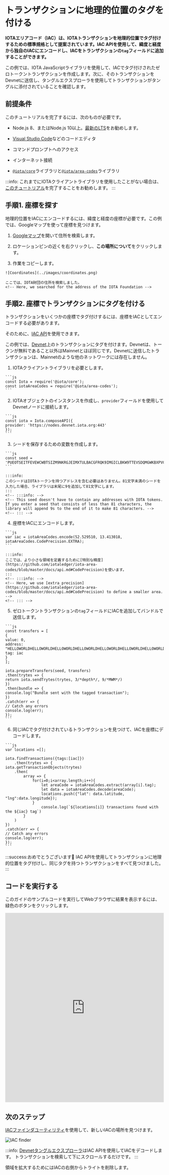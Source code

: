 # トランザクションに地理的位置のタグを付ける
<!-- # Tag a transaction with a geo-location -->

**IOTAエリアコード（IAC）は、IOTAトランザクションを地理的位置でタグ付けするための標準規格として提案されています。IAC APIを使用して、緯度と経度から独自のIACにエンコードし、IACをトランザクションの`tag`フィールドに追加することができます。**
<!-- **IOTA area codes (IAC) are a proposed standard for tagging IOTA transactions with a geo-location, which allows you to be filter them by location. You can use the IAC API to encode your own IAC from a latitude and longitude, then add it to the `tag` field of a transaction.** -->

この例では、IOTA JavaScriptライブラリを使用して、IACでタグ付けされたゼロトークントランザクションを作成します。次に、そのトランザクションをDevnetに送信し、タングルエクスプローラを使用してトランザクションがタングルに添付されていることを確認します。
<!-- In this example, we use the IOTA JavaScript library to create a zero-value transaction that's tagged with an IAC. Then, we send it to the Devnet, and use a Tangle explorer to check that the transaction is attached to the Tangle. -->

## 前提条件
<!-- ## Prerequisites -->

このチュートリアルを完了するには、次のものが必要です。
<!-- To complete this tutorial, you need the following: -->

* Node.js 8、またはNode.js 10以上。[最新のLTS](https://nodejs.org/en/download/)をお勧めします。
<!-- * Node.js 8, or Node.js 10 or higher. We recommend the [latest LTS](https://nodejs.org/en/download/). -->
* [Visual Studio Code](https://code.visualstudio.com/Download)などのコードエディタ
<!-- * A code editor such as [Visual Studio Code](https://code.visualstudio.com/Download) -->
* コマンドプロンプトへのアクセス
<!-- * Access to a command prompt -->
* インターネット接続
<!-- * An Internet connection -->
* [`@iota/core`](root://getting-started/0.1/tutorials/get-started.md)ライブラリと[`@iota/area-codes`](https://github.com/iotaledger/iota-area-codes)ライブラリ
<!-- * The [`@iota/core`](root://getting-started/0.1/tutorials/get-started.md) and [`@iota/area-codes`](https://github.com/iotaledger/iota-area-codes) libraries -->

:::info:
これまでにIOTAクライアントライブラリを使用したことがない場合は、[このチュートリアル](root://getting-started/0.1/tutorials/send-a-zero-value-transaction-with-nodejs.md)を完了することをお勧めします。
:::
<!-- :::info: -->
<!-- If you've never used the IOTA client libraries before, we recommend completing [this tutorial](root://getting-started/0.1/tutorials/send-a-zero-value-transaction-with-nodejs.md) -->
<!-- ::: -->

## 手順1. 座標を探す
<!-- ## Step 1. Find some coordinates -->

地理的位置をIACにエンコードするには、緯度と経度の座標が必要です。この例では、Googleマップを使って座標を見つけます。
<!-- To encode a geo-location into an IAC, you need some latitude and longitude coordinates. In this example, we use Google Maps to find the coordinates. -->

1. [Googleマップ](https://www.google.co.jp/maps)を開いて住所を検索します。
  <!-- 1. [Open Google Maps](https://www.google.co.uk/maps) and search for an address -->

2. ロケーションピンの近くを右クリックし、**この場所について**をクリックします。
  <!-- 2. Right click near the location pin and click **What's here?** -->

3. 作業をコピーします。
  <!-- 3. Copy the coordinates -->

    ![Coordinates](../images/coordinates.png)

    ここでは、IOTA財団の住所を検索しました。
    <!-- Here, we searched for the address of the IOTA Foundation -->

## 手順2. 座標でトランザクションにタグを付ける
<!-- ## Step 2. Tag a transaction with the coordinates -->

トランザクションをいくつかの座標でタグ付けするには、座標をIACとしてエンコードする必要があります。
<!-- To tag a transaction with some coordinates, you need to encode them as an IAC. -->

そのために、[IAC API](https://github.com/iotaledger/iota-area-codes/blob/master/docs/api.md)を使用できます。
<!-- To do so, you can use the [IAC API](https://github.com/iotaledger/iota-area-codes/blob/master/docs/api.md). -->

この例では、[Devnet](root://getting-started/0.1/references/iota-networks.md#devnet)上のトランザクションにタグを付けます。Devnetは、トークンが無料であること以外はMainnetとほぼ同じです。Devnetに送信したトランザクションは、Mainnetのような他のネットワークには存在しません。
<!-- In this example, we tag a transaction on the [Devnet](root://getting-started/0.1/references/iota-networks.md#devnet). The Devnet is similar to the Mainnet, except the tokens are free. Any transactions that you send to the Devnet do not exist on other networks such as the Mainnet. -->

1. IOTAクライアントライブラリを必要とします。
  <!-- 1. Require the IOTA client libraries -->

    ```js
    const Iota = require('@iota/core');
    const iotaAreaCodes = require('@iota/area-codes');
    ```

2. IOTAオブジェクトのインスタンスを作成し、`provider`フィールドを使用してDevnetノードに接続します。
  <!-- 2. Create an instance of the IOTA object and use the `provider` field to connect to a Devnet node -->

    ```js
    const iota = Iota.composeAPI({
    provider: 'https://nodes.devnet.iota.org:443'
    });
    ```

3. シードを保存するための変数を作成します。
  <!-- 3. Create a variable to store your seed -->

    ```js
    const seed =
    'PUEOTSEITFEVEWCWBTSIZM9NKRGJEIMXTULBACGFRQK9IMGICLBKW9TTEVSDQMGWKBXPVCBMMCXWMNPDX';
    ```

    :::info:
    このシードはIOTAトークンを持つアドレスを含む必要はありません。81文字未満のシードを入力した場合、ライブラリは末尾に9を追加して81文字にします。
    :::
    <!-- :::info: -->
    <!-- This seed doesn't have to contain any addresses with IOTA tokens. If you enter a seed that consists of less than 81 characters, the library will append 9s to the end of it to make 81 characters. -->
    <!-- ::: -->

4. 座標をIACにエンコードします。
  <!-- 4. Encode the coordinates into an IAC -->

    ```js
    var iac = iotaAreaCodes.encode(52.529510, 13.413018, iotaAreaCodes.CodePrecision.EXTRA);
    ```

    :::info:
    ここでは、より小さな領域を定義するために[特別な精度](https://github.com/iotaledger/iota-area-codes/blob/master/docs/api.md#CodePrecision)を使います。
    :::
    <!-- :::info: -->
    <!-- Here, we use [extra precision](https://github.com/iotaledger/iota-area-codes/blob/master/docs/api.md#CodePrecision) to define a smaller area. -->
    <!-- ::: -->

5. ゼロトークントランザクションの`tag`フィールドにIACを追加してバンドルで送信します。
  <!-- 5. Add the IAC to the `tag` field of a zero-value transaction and send it in a bundle -->

    ```js
    const transfers = [
    {
    value: 0,
    address: "HELLOWORLDHELLOWORLDHELLOWORLDHELLOWORLDHELLOWORLDHELLOWORLDHELLOWORLDHELLOWORLDD",
    tag: iac
    }
    ];

    iota.prepareTransfers(seed, transfers)
    .then(trytes => {
    return iota.sendTrytes(trytes, 3/*depth*/, 9/*MWM*/)
    })
    .then(bundle => {
    console.log("Bundle sent with the tagged transaction");
    })
    .catch(err => {
    // Catch any errors
    console.log(err);
    });
    ```

6. 同じIACでタグ付けされているトランザクションを見つけて、IACを座標にデコードします。
  <!-- 6. Find any transactions that are tagged with the same IAC and decode it back into coordinates -->

    ```js
    var locations =[];

    iota.findTransactions({tags:[iac]})
        .then(trytes => {
    iota.getTransactionObjects(trytes)
        .then(
            array => {
                for(i=0;i<array.length;i++){
                    let areaCode = iotaAreaCodes.extract(array[i].tag);
                    let data = iotaAreaCodes.decode(areaCode);
                    locations.push({"lat": data.latitude, "lng":data.longitude});
                }
                    console.log(`${locations[i]} transactions found with the ${iac} tag`)
            }
        )
    })
    .catch(err => {
    // Catch any errors
    console.log(err);
    });
    ```

:::success:おめでとうございます:tada:
IAC APIを使用してトランザクションに地理的位置をタグ付けし、同じタグを持つトランザクションをすべて見つけました。
:::
<!-- :::success:Congratulations :tada: -->
<!-- You've just used the IAC API to tag a transaction with a geo-location, and find any transactions with the same tag. -->
<!-- ::: -->

## コードを実行する
<!-- ## Run the code -->

このガイドのサンプルコードを実行してWebブラウザに結果を表示するには、緑色のボタンをクリックします。
<!-- Click the green button to run the sample code in this guide and see the results in the web browser. -->

<iframe height="600px" width="100%" src="https://repl.it/@jake91/IOTA-area-codes?lite=true" scrolling="no" frameborder="no" allowtransparency="true" allowfullscreen="true" sandbox="allow-forms allow-pointer-lock allow-popups allow-same-origin allow-scripts allow-modals"></iframe>

## 次のステップ
<!-- ## Next steps -->

[IACファインダユーティリティ](https://utils.iota.org/area-codes)を使用して、新しいIACの場所を見つけます。
<!-- Use the [IAC finder utility](https://utils.iota.org/area-codes) to find the location of a new IAC. -->

![IAC finder](../images/iac-finder.png)

:::info:
[Devnetタングルエクスプローラ](https://devnet.thetangle.org/)はIAC APIを使用してIACをデコードします。
トランザクションを検索して下にスクロールするだけです。
:::
<!-- :::info: -->
<!-- The [Devnet Tangle explorer](https://devnet.thetangle.org/) also uses the IAC API to decode IACs for you. -->
<!-- Just search for your transaction and scroll down. -->
<!-- ::: -->

領域を拡大するためにはIACの右側からトライトを削除します。
<!-- Try removing trytes from the right of an IAC to expand the area. -->

